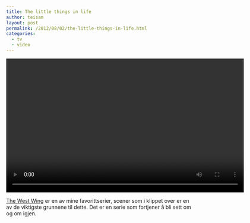 ```yaml
---
title: The little things in life
author: teisam
layout: post
permalink: /2012/08/02/the-little-things-in-life.html
categories:
  - tv
  - video
---
```

<video src="/content/the-little-things-in-life.mp4" width="640" height="360"
 class="mejs-player" 
        data-mejsoptions='{"alwaysShowControls": true}'>
</video> 

[The West Wing][1] er en av mine favorittserier, scener som i klippet over er en av de viktigste grunnene til dette. Det er en serie som fortjener å bli sett om og om igjen.

 [1]: http://www.imdb.com/title/tt0200276/